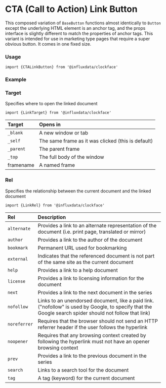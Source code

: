 # CTA (Call to Action) Link Button

This composed variation of `BaseButton` functions almost identically to `Button` except the underlying HTML element is an anchor tag, and the props interface is slightly different to match the properties of anchor tags. This variant is intended for use in marketing type pages that require a super obvious button. It comes in one fixed size.

### Usage

```tsx
import {CTALinkButton} from '@influxdata/clockface'
```

### Example

<!-- STORY -->

### Target

Specifies where to open the linked document

```tsx
import {LinkTarget} from '@influxdata/clockface'
```

| Target    | Opens in                                           |
| :-------- | :------------------------------------------------- |
| `_blank`  | A new window or tab                                |
| `_self`   | The same frame as it was clicked (this is default) |
| `_parent` | The parent frame                                   |
| `_top`    | The full body of the window                        |
| framename | A named frame                                      |

### Rel

Specifies the relationship between the current document and the linked document

```tsx
import {LinkRel} from '@influxdata/clockface'
```

| Rel          | Description                                                                                                                                            |
| :----------- | :----------------------------------------------------------------------------------------------------------------------------------------------------- |
| `alternate`  | Provides a link to an alternate representation of the document (i.e. print page, translated or mirror)                                                 |
| `author`     | Provides a link to the author of the document                                                                                                          |
| `bookmark`   | Permanent URL used for bookmarking                                                                                                                     |
| `external`   | Indicates that the referenced document is not part of the same site as the current document                                                            |
| `help`       | Provides a link to a help document                                                                                                                     |
| `license`    | Provides a link to licensing information for the document                                                                                              |
| `next`       | Provides a link to the next document in the series                                                                                                     |
| `nofollow`   | Links to an unendorsed document, like a paid link.("nofollow" is used by Google, to specify that the Google search spider should not follow that link) |
| `noreferrer` | Requires that the browser should not send an HTTP referrer header if the user follows the hyperlink                                                    |
| `noopener`   | Requires that any browsing context created by following the hyperlink must not have an opener browsing context                                         |
| `prev`       | Provides a link to the previous document in the series                                                                                                 |
| `search`     | Links to a search tool for the document                                                                                                                |
| `tag`        | A tag (keyword) for the current document                                                                                                               |

<!-- STORY HIDE START -->

<!-- STORY HIDE END -->

<!-- PROPS -->
